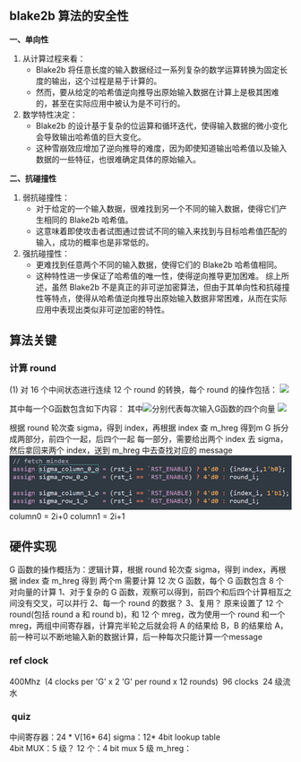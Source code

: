 ## blake2b 算法的安全性
**一、单向性**
1.  从计算过程来看：
    -   Blake2b 将任意长度的输入数据经过一系列复杂的数学运算转换为固定长度的输出，这个过程是易于计算的。
    -   然而，要从给定的哈希值逆向推导出原始输入数据在计算上是极其困难的，甚至在实际应用中被认为是不可行的。
2.  数学特性决定：
    -   Blake2b 的设计基于复杂的位运算和循环迭代，使得输入数据的微小变化会导致输出哈希值的巨大变化。
    -   这种雪崩效应增加了逆向推导的难度，因为即使知道输出哈希值以及输入数据的一些特征，也很难确定具体的原始输入。

**二、抗碰撞性**
1.  弱抗碰撞性：
    -   对于给定的一个输入数据，很难找到另一个不同的输入数据，使得它们产生相同的 Blake2b 哈希值。
    -   这意味着即使攻击者试图通过尝试不同的输入来找到与目标哈希值匹配的输入，成功的概率也是非常低的。
2.  强抗碰撞性：
    -   更难找到任意两个不同的输入数据，使得它们的 Blake2b 哈希值相同。
    -   这种特性进一步保证了哈希值的唯一性，使得逆向推导更加困难。
综上所述，虽然 Blake2b 不是真正的非可逆加密算法，但由于其单向性和抗碰撞性等特点，使得从哈希值逆向推导出原始输入数据非常困难，从而在实际应用中表现出类似非可逆加密的特性。

## 算法关键
### 计算 round
(1) 对 16 个中间状态进行连续 12 个 round 的转换，每个 round 的操作包括：
![](file:///C:\Users\ASUS\AppData\Local\Temp\ksohtml30480\wps1.jpg) 

其中每一个G函数包含如下内容：
其中![](file:///C:\Users\ASUS\AppData\Local\Temp\ksohtml30480\wps2.jpg)分别代表每次输入G函数的四个向量
![](file:///C:\Users\ASUS\AppData\Local\Temp\ksohtml30480\wps3.jpg)

根据 round 轮次查 sigma，得到 index，再根据 index 查 m_hreg 得到m
G 拆分成两部分，前四个一起，后四个一起
每一部分，需要给出两个 index 去 sigma，然后拿回来两个 index，送到 m_hreg 中去查找对应的 message
![](https://raw.githubusercontent.com/acdefg/cdn/main/obsidian/202409081636817.png)
column0 = 2i+0    column1 = 2i+1

## 硬件实现
G 函数的操作概括为：逻辑计算，根据 round 轮次查 sigma，得到 index，再根据 index 查 m_hreg 得到 两个m
需要计算 12 次 G 函数，每个 G 函数包含 8 个对向量的计算
1、对于复杂的 G 函数，观察可以得到，前四个和后四个计算相互之间没有交叉，可以并行
2、每一个 round 的数据？
3、复用？
	原来设置了 12 个 round(包括 round a 和 round b)，和 12 个 mreg，改为使用一个 round 和一个 mreg，两组中间寄存器，计算完半轮之后就会将 A 的结果给 B，B 的结果给 A，前一种可以不断地输入新的数据计算，后一种每次只能计算一个message
### ref clock
400Mhz
 (4 clocks per 'G' x 2 'G' per round x 12 rounds)
 96 clocks
 24 级流水
###  quiz
中间寄存器：24 * V[16* 64]
sigma：12* 4bit lookup table   
4bit MUX：5 级？
12 个：4 bit mux 5 级
m_hreg：